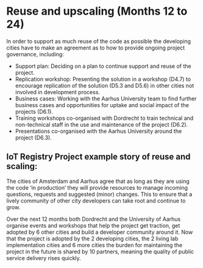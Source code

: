 # Reuse and upscaling (Months 12 to 24)

In order to support as much reuse of the code as possible the developing cities have to make an agreement as to how to provide ongoing project governance, including:

* Support plan: Deciding on a plan to continue support and reuse of the project.
* Replication workshop: Presenting the solution in a workshop (D4.7) to encourage replication of the solution (D5.3 and D5.6) in other cities not involved in development process.
* Business cases: Working with the Aarhus University team to find further business cases and opportunities for uptake and social impact of the projects (D6.1).
* Training workshops co-organised with Dordrecht to train technical and non-technical staff in the use and maintenance of the project (D6.2).
* Presentations co-organised with the Aarhus University around the project (D6.3).

## IoT Registry Project example story of reuse and scaling:

The cities of Amsterdam and Aarhus agree that as long as they are using the code ‘in production’ they will provide resources to manage incoming questions, requests and suggested (minor) changes. This to ensure that a lively community of other city developers can take root and continue to grow.

Over the next 12 months both Dordrecht and the University of Aarhus organise events and workshops that help the project get traction, get adopted by 6 other cities and build a developer community around it. Now that the project is adopted by the 2 developing cities, the 2 living lab implementation cities and 6 more cities the burden for maintaining the project in the future is shared by 10 partners, meaning the quality of public service delivery rises quickly.
